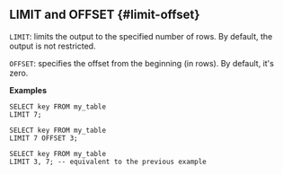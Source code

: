 ## LIMIT and OFFSET {#limit-offset}

`LIMIT`: limits the output to the specified number of rows. By default, the output is not restricted.

`OFFSET`: specifies the offset from the beginning (in rows). By default, it's zero.

**Examples**

```yql
SELECT key FROM my_table
LIMIT 7;
```

```yql
SELECT key FROM my_table
LIMIT 7 OFFSET 3;
```

```yql
SELECT key FROM my_table
LIMIT 3, 7; -- equivalent to the previous example
```

